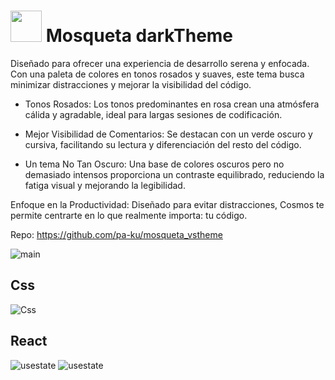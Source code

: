 # <img src="https://github.com/pa-ku/mosqueta_vstheme/blob/main/icon.png" heigth="50px" width="50px">  Mosqueta darkTheme 

Diseñado para ofrecer una experiencia de desarrollo serena y enfocada. Con una paleta de colores en tonos rosados y suaves, este tema busca minimizar distracciones y mejorar la visibilidad del código.

- Tonos Rosados: Los tonos predominantes en rosa crean una atmósfera cálida y agradable, ideal para largas sesiones de codificación.

- Mejor Visibilidad de Comentarios: Se destacan con un verde oscuro y cursiva, facilitando su lectura y diferenciación del resto del código.

- Un tema No Tan Oscuro: Una base de colores oscuros pero no demasiado intensos proporciona un contraste equilibrado, reduciendo la fatiga visual y mejorando la legibilidad.

Enfoque en la Productividad: Diseñado para evitar distracciones, Cosmos te permite centrarte en lo que realmente importa: tu código.

Repo: https://github.com/pa-ku/mosqueta_vstheme

![main](https://raw.githubusercontent.com/pa-ku/mosqueta_vstheme/main/readme_images/main.png)

## Css
![Css](https://raw.githubusercontent.com/pa-ku/mosqueta_vstheme/main/readme_images/css.png)

## React
![usestate](https://raw.githubusercontent.com/pa-ku/mosqueta_vstheme/main/readme_images/react.png)
![usestate](https://raw.githubusercontent.com/pa-ku/mosqueta_vstheme/main/readme_images/react2.png)
